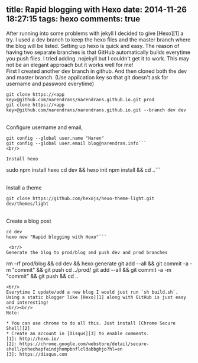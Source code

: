 title: Rapid blogging with Hexo
date: 2014-11-26 18:27:15
tags: hexo
comments: true
---

After running into some problems with jekyll I decided to give [Hexo][1] a try. I used a dev branch to keep the hexo files and 
the master branch where the blog will be listed. Setting up hexo is quick and easy. The reason of having two separate branches is that GitHub automatically builds everytime you push files. I tried adding .nojekyll but I couldn't get it to work. This may not be an elegant approach but it works well for me!
<br/>
First I created another dev branch in github. And then cloned both the dev and master branch. (Use application key so that git doesn't ask for username and password everytime)

```
git clone https://<app key>@github.com/narendrans/narendrans.github.io.git prod
git clone https://<app key>@github.com/narendrans/narendrans.github.io.git --branch dev dev
```
<br/>
Configure username and email,

```
git config --global user.name "Naren"
git config --global user.email blog@narendran.info```
<br/>

Install hexo

```
sudo npm install hexo
cd dev && hexo init
npm install && cd ..```

<br/>
Install a theme

```
git clone https://github.com/hexojs/hexo-theme-light.git dev/themes/light
```

<br/>
Create a blog post 

```
cd dev
hexo new "Rapid blogging with Hexo"```
 
 <br/>
Generate the blog to prod/blog and push dev and prod branches

```
rm -rf prod/blog && cd dev && hexo generate
git add --all && git commit -a -m "commit" && git push
cd ../prod/
git add --all && git commit -a -m "commit" && git push && cd ..
```
<br/>
Everytime I update/add a new blog I would just run `sh build.sh`. Using a static blogger like [Hexo][1] along with GitHub is just easy and interesting!
<br/><br/>
Note:  

* You can use chrome to do all this. Just install [Chrome Secure Shell][2]
* Create an account in [Disqus][3] to enable comments.
[1]: http://hexo.io/
[2]: https://chrome.google.com/webstore/detail/secure-shell/pnhechapfaindjhompbnflcldabbghjo?hl=en
[3]: https://disqus.com
